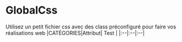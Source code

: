 # GlobalCss
Utilisez un petit fichier css avec des class préconfiguré  pour faire vos réalisations web
|CATÉGORIES|Attribut| Test |
|:--|:--|:--|
